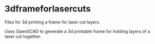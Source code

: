 # 3dframeforlasercuts
Files for 3d printing a frame for laser cut layers.

Uses OpenSCAD to generate a 3d printable frame for holding layers of a laser cut together.
